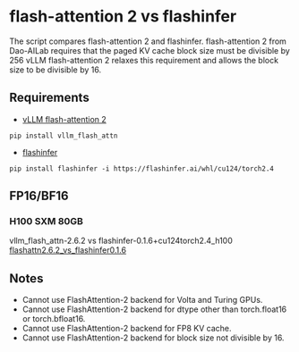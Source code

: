 # flash-attention 2 vs flashinfer

The script compares flash-attention 2 and flashinfer.
flash-attention 2 from Dao-AILab requires that the paged KV cache block size must be divisible by 256
vLLM flash-attention 2 relaxes this requirement and allows the block size to be divisible by 16.

## Requirements
- [vLLM flash-attention 2](https://github.com/vllm-project/flash-attention)
```
pip install vllm_flash_attn
```
- [flashinfer](https://github.com/flashinfer-ai/flashinfer)
```
pip install flashinfer -i https://flashinfer.ai/whl/cu124/torch2.4
```
## FP16/BF16
### H100 SXM 80GB
vllm_flash_attn-2.6.2 vs flashinfer-0.1.6+cu124torch2.4_h100
[flashattn2.6.2_vs_flashinfer0.1.6](flashattn2.6.2_vs_flashinfer0.1.6)

## Notes
- Cannot use FlashAttention-2 backend for Volta and Turing GPUs.
- Cannot use FlashAttention-2 backend for dtype other than torch.float16 or torch.bfloat16.
- Cannot use FlashAttention-2 backend for FP8 KV cache.
- Cannot use FlashAttention-2 backend for block size not divisible by 16.